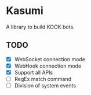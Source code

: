 # Kasumi

A library to build KOOK bots.

## TODO

- [x] WebSocket connection mode
- [x] WebHook connection mode
- [x] Support all APIs
- [ ] RegEx match command
- [ ] Division of system events